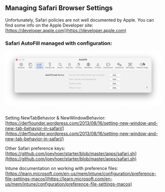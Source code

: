 ## Managing Safari Browser Settings

Unfortunately, Safari policies are not well documented by Apple. You can find some info on the Apple Developer site:  
[https://developer.apple.com](https://developer.apple.com)



### Safari AutoFill managed with configuration:  
![Safari AutoFill](https://github.com/gilburns/IntuneMac/blob/main/Configuration/Safari/Safari%20Autofill.png "Safari AutoFill")    
    


Setting NewTabBehavior & NewWindowBehavior:  
[https://derflounder.wordpress.com/2013/08/16/setting-new-window-and-new-tab-behavior-in-safari/](https://derflounder.wordpress.com/2013/08/16/setting-new-window-and-new-tab-behavior-in-safari/)
  
Other Safari preference keys:  
[https://github.com/joeyhoer/starter/blob/master/apps/safari.sh](https://github.com/joeyhoer/starter/blob/master/apps/safari.sh)  
  
  
  
Intune documentation on working with preference files:  
[https://learn.microsoft.com/en-us/mem/intune/configuration/preference-file-settings-macos](https://learn.microsoft.com/en-us/mem/intune/configuration/preference-file-settings-macos)
